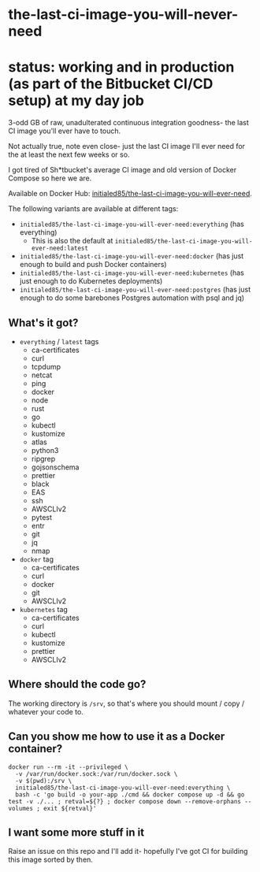 # the-last-ci-image-you-will-never-need

# status: working and in production (as part of the Bitbucket CI/CD setup) at my day job

3-odd GB of raw, unadulterated continuous integration goodness- the last CI image you'll ever have to touch.

Not actually true, note even close- just the last CI image I'll ever need for the at least the next few weeks or so.

I got tired of Sh\*tbucket's average CI image and old version of Docker Compose so here we are.

Available on Docker Hub: [initialed85/the-last-ci-image-you-will-ever-need](https://hub.docker.com/r/initialed85/the-last-ci-image-you-will-ever-need).

The following variants are available at different tags:

- `initialed85/the-last-ci-image-you-will-ever-need:everything` (has everything)
  - This is also the default at `initialed85/the-last-ci-image-you-will-ever-need:latest`
- `initialed85/the-last-ci-image-you-will-ever-need:docker` (has just enough to build and push Docker containers)
- `initialed85/the-last-ci-image-you-will-ever-need:kubernetes` (has just enough to do Kubernetes deployments)
- `initialed85/the-last-ci-image-you-will-ever-need:postgres` (has just enough to do some barebones Postgres automation with psql and jq)

## What's it got?

- `everything` / `latest` tags
  - ca-certificates
  - curl
  - tcpdump
  - netcat
  - ping
  - docker
  - node
  - rust
  - go
  - kubectl
  - kustomize
  - atlas
  - python3
  - ripgrep
  - gojsonschema
  - prettier
  - black
  - EAS
  - ssh
  - AWSCLIv2
  - pytest
  - entr
  - git
  - jq
  - nmap
- `docker` tag
  - ca-certificates
  - curl
  - docker
  - git
  - AWSCLIv2
- `kubernetes` tag
  - ca-certificates
  - curl
  - kubectl
  - kustomize
  - prettier
  - AWSCLIv2

## Where should the code go?

The working directory is `/srv`, so that's where you should mount / copy / whatever your code to.

## Can you show me how to use it as a Docker container?

```shell
docker run --rm -it --privileged \
  -v /var/run/docker.sock:/var/run/docker.sock \
  -v $(pwd):/srv \
  initialed85/the-last-ci-image-you-will-ever-need:everything \
  bash -c 'go build -o your-app ./cmd && docker compose up -d && go test -v ./... ; retval=${?} ; docker compose down --remove-orphans --volumes ; exit ${retval}'
```

## I want some more stuff in it

Raise an issue on this repo and I'll add it- hopefully I've got CI for building this image sorted by then.
